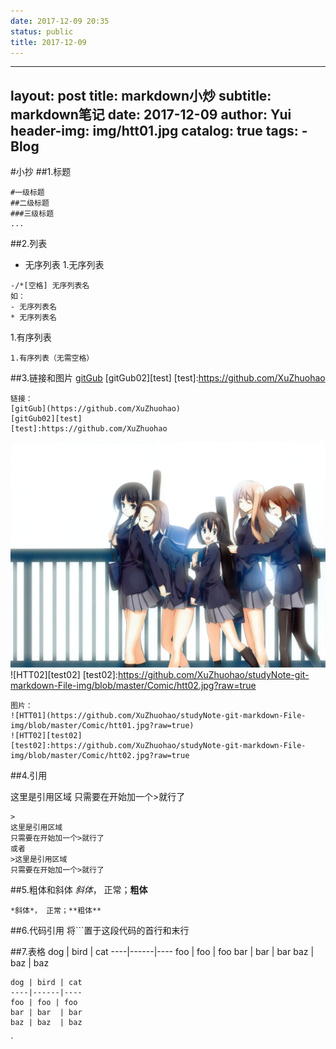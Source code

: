 ```yaml
---
date: 2017-12-09 20:35
status: public
title: 2017-12-09
---
```


---
layout:     post
title:      markdown小炒
subtitle:   markdown笔记
date:       2017-12-09
author:     Yui
header-img: img/htt01.jpg
catalog: true
tags:
    - Blog
---

#小抄
##1.标题
```
#一级标题
##二级标题
###三级标题
...
```
##2.列表
- 无序列表
1.无序列表
```
-/*[空格] 无序列表名
如：
- 无序列表名
* 无序列表名
```
1.有序列表
```
1.有序列表（无需空格）
```
##3.链接和图片
[gitGub](https://github.com/XuZhuohao)
[gitGub02][test]
[test]:https://github.com/XuZhuohao
```
链接：
[gitGub](https://github.com/XuZhuohao)
[gitGub02][test]
[test]:https://github.com/XuZhuohao
```
![HTT01](https://github.com/XuZhuohao/studyNote-git-markdown-File-img/blob/master/Comic/htt01.jpg?raw=true)
![HTT02][test02]
[test02]:https://github.com/XuZhuohao/studyNote-git-markdown-File-img/blob/master/Comic/htt02.jpg?raw=true
```
图片：
![HTT01](https://github.com/XuZhuohao/studyNote-git-markdown-File-img/blob/master/Comic/htt01.jpg?raw=true)
![HTT02][test02]
[test02]:https://github.com/XuZhuohao/studyNote-git-markdown-File-img/blob/master/Comic/htt02.jpg?raw=true
```
##4.引用
>
这里是引用区域 
只需要在开始加一个>就行了

```
>
这里是引用区域 
只需要在开始加一个>就行了
或者
>这里是引用区域 
只需要在开始加一个>就行了
```
##5.粗体和斜体
*斜体*， 正常；**粗体**
```
*斜体*， 正常；**粗体**
```
##6.代码引用
将```置于这段代码的首行和末行

##7.表格
dog | bird | cat
----|------|----
foo | foo | foo
bar | bar  | bar
baz | baz  | baz
```
dog | bird | cat
----|------|----
foo | foo | foo
bar | bar  | bar
baz | baz  | baz

```

`